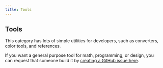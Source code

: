 ```yaml
---
title: Tools
---
```

## Tools

This category has lots of simple utilities for developers, such as converters, color tools, and references.

If you want a general purpose tool for math, programming, or design, you can request that someone build it by <a href='https://www.github.com/freecodecamp/guides/issues/new' target='_blank' rel='nofollow'>creating a GitHub issue here</a>.